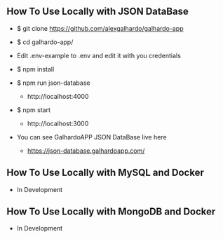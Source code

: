 ## How To Use Locally with JSON DataBase
- $ git clone https://github.com/alexgalhardo/galhardo-app
- $ cd galhardo-app/
- Edit .env-example to .env and edit it with you credentials
- $ npm install
- $ npm run json-database 
   - http://localhost:4000
- $ npm start
   - http://localhost:3000

- You can see GalhardoAPP JSON DataBase live here
   - https://json-database.galhardoapp.com/

## How To Use Locally with MySQL and Docker
- In Development

## How To Use Locally with MongoDB and Docker
- In Development

